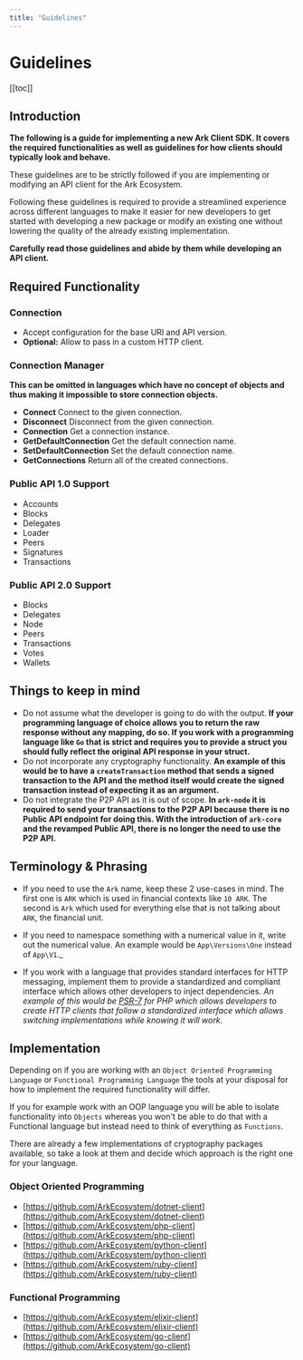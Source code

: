 ```yaml
---
title: "Guidelines"
---
```


# Guidelines

[[toc]]

## Introduction

**The following is a guide for implementing a new Ark Client SDK. It covers the required functionalities as well as guidelines for how clients should typically look and behave.**

These guidelines are to be strictly followed if you are implementing or modifying an API client for the Ark Ecosystem.

Following these guidelines is required to provide a streamlined experience across different languages to make it easier for new developers to get started with developing a new package or modify an existing one without lowering the quality of the already existing implementation.

**Carefully read those guidelines and abide by them while developing an API client.**

## Required Functionality

### Connection

- Accept configuration for the base URI and API version.
- **Optional:** Allow to pass in a custom HTTP client.

### Connection Manager

**This can be omitted in languages which have no concept of objects and thus making it impossible to store connection objects.**

- **Connect** Connect to the given connection.
- **Disconnect** Disconnect from the given connection.
- **Connection** Get a connection instance.
- **GetDefaultConnection** Get the default connection name.
- **SetDefaultConnection** Set the default connection name.
- **GetConnections** Return all of the created connections.

### Public API 1.0 Support

- Accounts
- Blocks
- Delegates
- Loader
- Peers
- Signatures
- Transactions

### Public API 2.0 Support

- Blocks
- Delegates
- Node
- Peers
- Transactions
- Votes
- Wallets

## Things to keep in mind

- Do not assume what the developer is going to do with the output. **If your programming language of choice allows you to return the raw response without any mapping, do so. If you work with a programming language like `Go` that is strict and requires you to provide a struct you should fully reflect the original API response in your struct.**
- Do not incorporate any cryptography functionality. **An example of this would be to have a  `createTransaction` method that sends a signed transaction to the API and the method itself would create the signed transaction instead of expecting it as an argument.**
- Do not integrate the P2P API as it is out of scope. **In `ark-node` it is required to send your transactions to the P2P API because there is no Public API endpoint for doing this. With the introduction of `ark-core` and the revamped Public API, there is no longer the need to use the P2P API.**

## Terminology & Phrasing

- If you need to use the `Ark` name, keep these 2 use-cases in mind. The first one is `ARK` which is used in financial contexts like `10 ARK`. The second is `Ark` which used for everything else that is not talking about `ARK`, the financial unit.

- If you need to namespace something with a numerical value in it, write out the numerical value. An example would be `App\Versions\One` instead of `App\V1`._

- If you work with a language that provides standard interfaces for HTTP messaging, implement them to provide a standardized and compliant interface which allows other developers to inject dependencies. _An example of this would be [PSR-7](https://www.php-fig.org/psr/psr-7/) for PHP which allows developers to create HTTP clients that follow a standardized interface which allows switching implementations while knowing it will work._

## Implementation

Depending on if you are working with an `Object Oriented Programming Language` or `Functional Programming Language`  the tools at your disposal for how to implement the required functionality will differ.

If you for example work with an OOP language you will be able to isolate functionality into `Objects` whereas you won't be able to do that with a Functional language but instead need to think of everything as `Functions`.

There are already a few implementations of cryptography packages available, so take a look at them and decide which approach is the right one for your language.

### Object Oriented Programming

- [https://github.com/ArkEcosystem/dotnet-client](https://github.com/ArkEcosystem/dotnet-client)
- [https://github.com/ArkEcosystem/php-client](https://github.com/ArkEcosystem/php-client)
- [https://github.com/ArkEcosystem/python-client](https://github.com/ArkEcosystem/python-client)
- [https://github.com/ArkEcosystem/ruby-client](https://github.com/ArkEcosystem/ruby-client)

### Functional Programming

- [https://github.com/ArkEcosystem/elixir-client](https://github.com/ArkEcosystem/elixir-client)
- [https://github.com/ArkEcosystem/go-client](https://github.com/ArkEcosystem/go-client)
